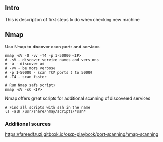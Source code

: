 ## Intro
This is description of first steps to do when checking new machine

## Nmap
Use Nmap to discover open ports and services
```
nmap -sV -O -vv -T4 -p 1-50000 <IP>
# -sV - discover service names and versions
# -O - discover OS
# -vv - be more verbose
# -p 1-50000 - scan TCP ports 1 to 50000
# -T4 - scan faster

# Run Nmap safe scripts
nmap -sV -sC <IP>
```
Nmap offers great scripts for additional scanning of discovered services
```
# Find all scripts with ssh in the name
ls -alh /usr/share/nmap/scripts/*ssh*
```

### Additional sources
https://fareedfauzi.gitbook.io/oscp-playbook/port-scanning/nmap-scanning


